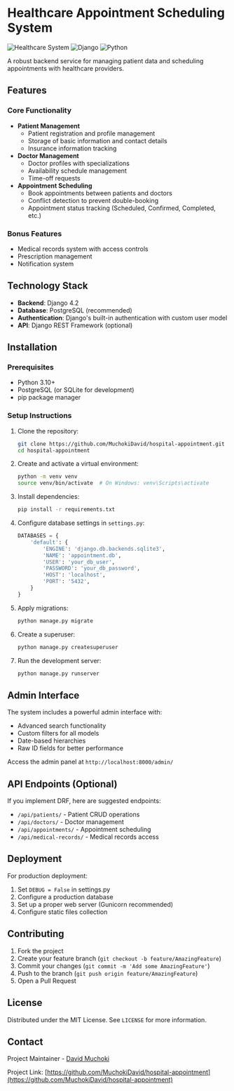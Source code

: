 # Healthcare Appointment Scheduling System

![Healthcare System](https://img.shields.io/badge/healthcare-system-blue)
![Django](https://img.shields.io/badge/Django-4.2-green)
![Python](https://img.shields.io/badge/Python-3.10+-blue)

A robust backend service for managing patient data and scheduling appointments with healthcare providers.

## Features

### Core Functionality
- **Patient Management**
  - Patient registration and profile management
  - Storage of basic information and contact details
  - Insurance information tracking
- **Doctor Management**
  - Doctor profiles with specializations
  - Availability schedule management
  - Time-off requests
- **Appointment Scheduling**
  - Book appointments between patients and doctors
  - Conflict detection to prevent double-booking
  - Appointment status tracking (Scheduled, Confirmed, Completed, etc.)

### Bonus Features
- Medical records system with access controls
- Prescription management
- Notification system

## Technology Stack

- **Backend**: Django 4.2
- **Database**: PostgreSQL (recommended)
- **Authentication**: Django's built-in authentication with custom user model
- **API**: Django REST Framework (optional)

## Installation

### Prerequisites
- Python 3.10+
- PostgreSQL (or SQLite for development)
- pip package manager

### Setup Instructions

1. Clone the repository:
   ```bash
   git clone https://github.com/MuchokiDavid/hospital-appointment.git
   cd hospital-appointment
   ```

2. Create and activate a virtual environment:
   ```bash
   python -m venv venv
   source venv/bin/activate  # On Windows: venv\Scripts\activate
   ```

3. Install dependencies:
   ```bash
   pip install -r requirements.txt
   ```

4. Configure database settings in `settings.py`:
   ```python
   DATABASES = {
       'default': {
           'ENGINE': 'django.db.backends.sqlite3',
           'NAME': 'appointment.db',
           'USER': 'your_db_user',
           'PASSWORD': 'your_db_password',
           'HOST': 'localhost',
           'PORT': '5432',
       }
   }
   ```

5. Apply migrations:
   ```bash
   python manage.py migrate
   ```

6. Create a superuser:
   ```bash
   python manage.py createsuperuser
   ```

7. Run the development server:
   ```bash
   python manage.py runserver
   ```

## Admin Interface

The system includes a powerful admin interface with:
- Advanced search functionality
- Custom filters for all models
- Date-based hierarchies
- Raw ID fields for better performance

Access the admin panel at `http://localhost:8000/admin/`

## API Endpoints (Optional)

If you implement DRF, here are suggested endpoints:
- `/api/patients/` - Patient CRUD operations
- `/api/doctors/` - Doctor management
- `/api/appointments/` - Appointment scheduling
- `/api/medical-records/` - Medical records access


## Deployment

For production deployment:
1. Set `DEBUG = False` in settings.py
2. Configure a production database
3. Set up a proper web server (Gunicorn recommended)
4. Configure static files collection

## Contributing

1. Fork the project
2. Create your feature branch (`git checkout -b feature/AmazingFeature`)
3. Commit your changes (`git commit -m 'Add some AmazingFeature'`)
4. Push to the branch (`git push origin feature/AmazingFeature`)
5. Open a Pull Request

## License

Distributed under the MIT License. See `LICENSE` for more information.

## Contact

Project Maintainer - [David Muchoki](mailto:dmmuchoki7@gmail.com)

Project Link: [https://github.com/MuchokiDavid/hospital-appointment](https://github.com/MuchokiDavid/hospital-appointment)